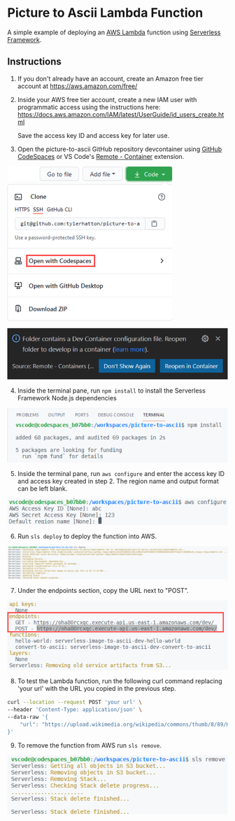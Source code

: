 # Picture to Ascii Lambda Function

A simple example of deploying an [AWS Lambda](https://aws.amazon.com/lambda/) function using [Serverless Framework](https://www.serverless.com/).

## Instructions

1. If you don't already have an account, create an Amazon free tier account at https://aws.amazon.com/free/

2. Inside your AWS free tier account, create a new IAM user with programmatic access using the instructions here: https://docs.aws.amazon.com/IAM/latest/UserGuide/id_users_create.html

   Save the access key ID and access key for later use.

3. Open the picture-to-ascii GitHub repository devcontainer using [GitHub CodeSpaces](https://github.com/features/codespaces) or VS Code's [Remote - Container](https://code.visualstudio.com/docs/remote/containers) extension.

  ![Codespaces](images/1.png)

  ![Remote-Container](images/2.png)

4. Inside the terminal pane, run ``npm install`` to install the Serverless Framework Node.js dependencies

![npm install](images/3.png)

5. Inside the terminal pane, run ``aws configure`` and enter the access key ID and access key created in step 2. The region name and output format can be left blank.

![aws configure](images/4.png)

6. Run ``sls deploy`` to deploy the function into AWS.

![sls deploy](images/5.png)

7. Under the endpoints section, copy the URL next to "POST".

![sls deploy](images/6.png)

8. To test the Lambda function, run the following curl command replacing 'your url' with the URL you copied in the previous step.

```bash
curl --location --request POST 'your url' \
--header 'Content-Type: application/json' \
--data-raw '{
    "url": "https://upload.wikimedia.org/wikipedia/commons/thumb/8/89/Half-Life_lambda_logo.svg/480px-Half-Life_lambda_logo.svg.png"
}'
```

9. To remove the function from AWS run ``sls remove``.

![sls remove](images/7.png)
